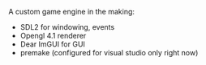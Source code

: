 A custom game engine in the making:
- SDL2 for windowing, events
- Opengl 4.1 renderer
- Dear ImGUI for GUI
- premake (configured for visual studio only right now)



